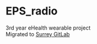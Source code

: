 # EPS_radio
3rd year eHealth wearable project  
Migrated to [Surrey GitLab](https://gitlab.eps.surrey.ac.uk/cw00241/EPS)
